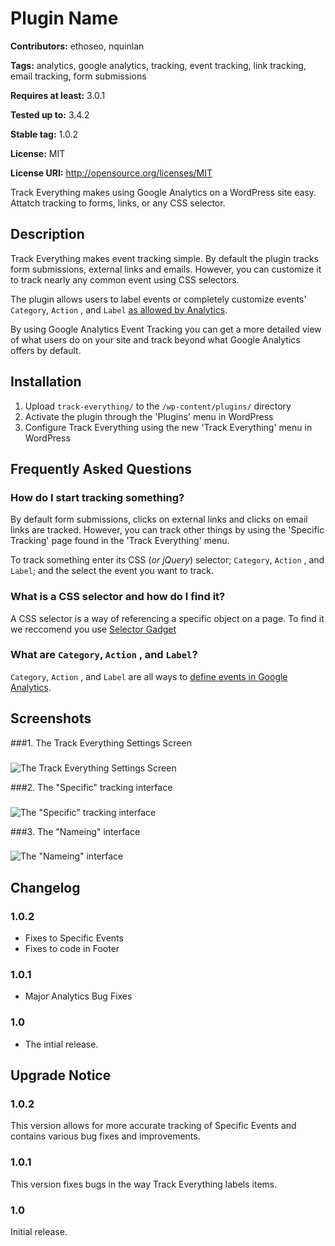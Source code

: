 # Plugin Name #
**Contributors:** ethoseo, nquinlan  
**Tags:** analytics, google analytics, tracking, event tracking, link tracking, email tracking, form submissions  
**Requires at least:** 3.0.1  
**Tested up to:** 3.4.2  
**Stable tag:** 1.0.2  
**License:** MIT  
**License URI:** http://opensource.org/licenses/MIT  

Track Everything makes using Google Analytics on a WordPress site easy. Attatch tracking to forms, links, or any CSS selector.

## Description ##

Track Everything makes event tracking simple. By default the plugin tracks form submissions, external links and emails. However, you can customize it to track nearly any common event using CSS selectors.

The plugin allows users to label events or completely customize events' `Category`, `Action` , and `Label` [as allowed by Analytics](https://developers.google.com/analytics/devguides/collection/gajs/eventTrackerGuide#Anatomy).

By using Google Analytics Event Tracking you can get a more detailed view of what users do on your site and track beyond what Google Analytics offers by default.

## Installation ##

1. Upload `track-everything/` to the `/wp-content/plugins/` directory
1. Activate the plugin through the 'Plugins' menu in WordPress
1. Configure Track Everything using the new 'Track Everything' menu in WordPress

## Frequently Asked Questions ##

### How do I start tracking something? ###

By default form submissions, clicks on external links and clicks on email links are tracked. However, you can track other things by using the 'Specific Tracking' page found in the 'Track Everything' menu.

To track something enter its CSS (_or jQuery_) selector; `Category`, `Action` , and `Label`; and the select the event you want to track.

### What is a CSS selector and how do I find it?  ###
A CSS selector is a way of referencing a specific object on a page. To find it we reccomend you use [Selector Gadget](http://www.selectorgadget.com/)

### What are `Category`, `Action` , and `Label`?  ###
`Category`, `Action` , and `Label` are all ways to [define events in Google Analytics](https://developers.google.com/analytics/devguides/collection/gajs/eventTrackerGuide#Anatomy). 


## Screenshots ##

###1. The Track Everything Settings Screen###
![The Track Everything Settings Screen](http://s.wordpress.org/extend/plugins/plugin-name/screenshot-1.png)

###2. The "Specific" tracking interface###
![The "Specific" tracking interface](http://s.wordpress.org/extend/plugins/plugin-name/screenshot-2.png)

###3. The "Nameing" interface###
![The "Nameing" interface](http://s.wordpress.org/extend/plugins/plugin-name/screenshot-3.png)


## Changelog ##

### 1.0.2 ###
* Fixes to Specific Events
* Fixes to code in Footer

### 1.0.1 ###
* Major Analytics Bug Fixes 

### 1.0 ###
* The intial release.

## Upgrade Notice ##

### 1.0.2 ###
This version allows for more accurate tracking of Specific Events and contains various bug fixes and improvements.

### 1.0.1 ###
This version fixes bugs in the way Track Everything labels items.

### 1.0 ###
Initial release.
